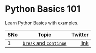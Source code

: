 # Python Basics 101

Learn Python Basics with examples. 


| SNo   |      Topic      |  Twitter |
|----------|:-------------:|------:|
| 1 |  [`break` and `continue`](/break-continue.md) | [link](https://twitter.com/itsafiz/status/1667145211343175682) |
